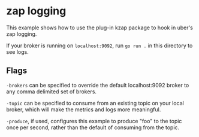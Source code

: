 zap logging
===

This example shows how to use the plug-in kzap package to hook in uber's zap
logging.

If your broker is running on `localhost:9092`, run `go run .` in this directory
to see logs.

## Flags

`-brokers` can be specified to override the default localhost:9092 broker to
any comma delimited set of brokers.

`-topic` can be specified to consume from an existing topic on your local
broker, which will make the metrics and logs more meaningful.

`-produce`, if used, configures this example to produce "foo" to the topic
once per second, rather than the default of consuming from the topic.
